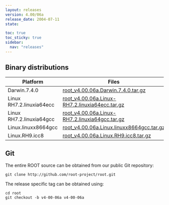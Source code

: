 ```yaml
---
layout: releases
version: 4.00/06a
release_date: 2004-07-11
state:

toc: true
toc_sticky: true
sidebar:
  nav: "releases"
---
```



## Binary distributions

| Platform       | Files | Size |
|-----------|-------|-----|
| Darwin.7.4.0 | [root_v4.00.06a.Darwin.7.4.0.tar.gz](https://root.cern.ch/download/root_v4.00.06a.Darwin.7.4.0.tar.gz) |  34M |
| Linux RH7.2.linuxia64ecc | [root_v4.00.06a.Linux-RH7.2.linuxia64ecc.tar.gz](https://root.cern.ch/download/root_v4.00.06a.Linux-RH7.2.linuxia64ecc.tar.gz) |  32M |
| Linux RH7.2.linuxia64gcc | [root_v4.00.06a.Linux-RH7.2.linuxia64gcc.tar.gz](https://root.cern.ch/download/root_v4.00.06a.Linux-RH7.2.linuxia64gcc.tar.gz) |  19M |
| Linux.linuxx8664gcc | [root_v4.00.06a.Linux.linuxx8664gcc.tar.gz](https://root.cern.ch/download/root_v4.00.06a.Linux.linuxx8664gcc.tar.gz) |  15M |
| Linux.RH9.icc8 | [root_v4.00.06a.Linux.RH9.icc8.tar.gz](https://root.cern.ch/download/root_v4.00.06a.Linux.RH9.icc8.tar.gz) |  22M |


## Git
The entire ROOT source can be obtained from our public Git repository:

~~~
git clone http://github.com/root-project/root.git
~~~
The release specific tag can be obtained using:
~~~
cd root
git checkout -b v4-00-06a v4-00-06a
~~~


